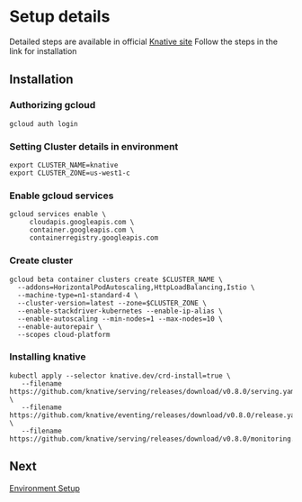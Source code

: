 # Setup details
Detailed steps are available in official [Knative site](https://knative.dev/docs/install/knative-with-gke/) Follow the steps in the link for installation

## Installation
### Authorizing gcloud
```
gcloud auth login
```

### Setting Cluster details in environment
```
export CLUSTER_NAME=knative
export CLUSTER_ZONE=us-west1-c
```


### Enable gcloud services
```
gcloud services enable \
     cloudapis.googleapis.com \
     container.googleapis.com \
     containerregistry.googleapis.com
```

### Create cluster
```
gcloud beta container clusters create $CLUSTER_NAME \
  --addons=HorizontalPodAutoscaling,HttpLoadBalancing,Istio \
  --machine-type=n1-standard-4 \
  --cluster-version=latest --zone=$CLUSTER_ZONE \
  --enable-stackdriver-kubernetes --enable-ip-alias \
  --enable-autoscaling --min-nodes=1 --max-nodes=10 \
  --enable-autorepair \
  --scopes cloud-platform
```

### Installing knative
```
kubectl apply --selector knative.dev/crd-install=true \
   --filename https://github.com/knative/serving/releases/download/v0.8.0/serving.yaml \
   --filename https://github.com/knative/eventing/releases/download/v0.8.0/release.yaml \
   --filename https://github.com/knative/serving/releases/download/v0.8.0/monitoring.yaml
```

## Next
[Environment Setup](02-setup.md)
